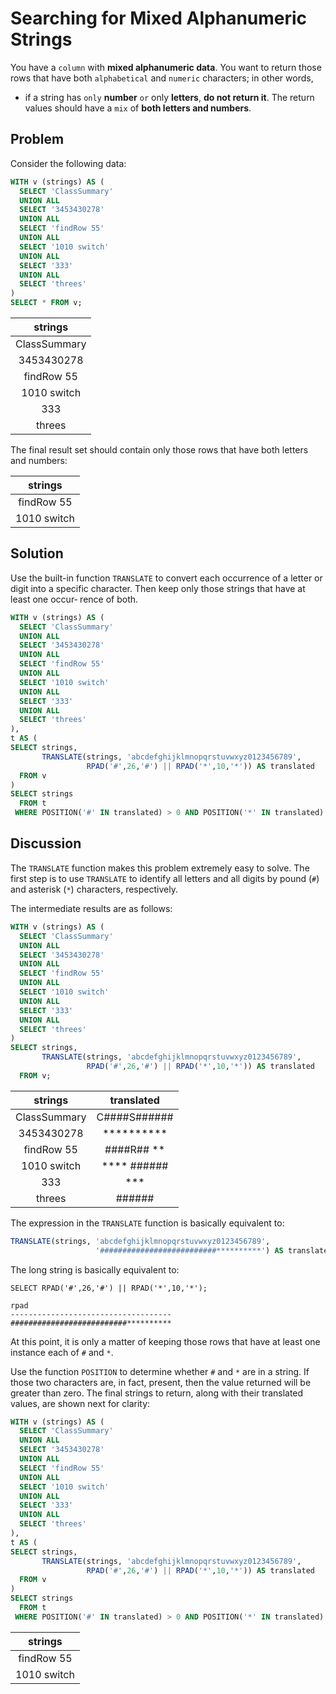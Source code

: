 # Searching for Mixed Alphanumeric Strings

You have a `column` with **mixed alphanumeric data**. You want to return those rows that have both `alphabetical` and `numeric` characters; in other words,

- if a string has `only` **number** `or` only **letters**, **do not return it**. The return values should have a `mix` of **both letters and numbers**.

## Problem

Consider the following data:

```SQL
WITH v (strings) AS (
  SELECT 'ClassSummary'
  UNION ALL
  SELECT '3453430278'
  UNION ALL
  SELECT 'findRow 55'
  UNION ALL
  SELECT '1010 switch'
  UNION ALL
  SELECT '333'
  UNION ALL
  SELECT 'threes'
)
SELECT * FROM v;
```

|strings|
|:------------:|
|ClassSummary|
|3453430278|
|findRow 55|
|1010 switch|
|333|
|threes|

The final result set should contain only those rows that have both letters and numbers:

|strings|
|:------------:|
|findRow 55|
|1010 switch|

## Solution

Use the built-in function `TRANSLATE` to convert each occurrence of a letter or digit into a specific character. Then keep only those strings that have at least one occur‐ rence of both.

```SQL
WITH v (strings) AS (
  SELECT 'ClassSummary'
  UNION ALL
  SELECT '3453430278'
  UNION ALL
  SELECT 'findRow 55'
  UNION ALL
  SELECT '1010 switch'
  UNION ALL
  SELECT '333'
  UNION ALL
  SELECT 'threes'
),
t AS (
SELECT strings,
       TRANSLATE(strings, 'abcdefghijklmnopqrstuvwxyz0123456789',
                 RPAD('#',26,'#') || RPAD('*',10,'*')) AS translated
  FROM v
)
SELECT strings
  FROM t
 WHERE POSITION('#' IN translated) > 0 AND POSITION('*' IN translated) > 0;
```

## Discussion

The `TRANSLATE` function makes this problem extremely easy to solve. The first step is to use `TRANSLATE` to identify all letters and all digits by pound (`#`) and asterisk (`*`) characters, respectively.

The intermediate results are as follows:

```SQL
WITH v (strings) AS (
  SELECT 'ClassSummary'
  UNION ALL
  SELECT '3453430278'
  UNION ALL
  SELECT 'findRow 55'
  UNION ALL
  SELECT '1010 switch'
  UNION ALL
  SELECT '333'
  UNION ALL
  SELECT 'threes'
)
SELECT strings,
       TRANSLATE(strings, 'abcdefghijklmnopqrstuvwxyz0123456789',
                 RPAD('#',26,'#') || RPAD('*',10,'*')) AS translated
  FROM v;
```

|strings    |  translated|
|:-----------:|:-----------:|
|ClassSummary | C####S######|
|3453430278   | **********|
|findRow 55   | ####R## **|
|1010 switch  | **** ######|
|333          | ***|
|threes       | ######|


The expression in the `TRANSLATE` function is basically equivalent to:

```SQL
TRANSLATE(strings, 'abcdefghijklmnopqrstuvwxyz0123456789',
                   '##########################**********') AS translated
```

The long string is basically equivalent to:

```console
SELECT RPAD('#',26,'#') || RPAD('*',10,'*');

rpad
------------------------------------
##########################**********
```

At this point, it is only a matter of keeping those rows that have at least one instance each of `#` and `*`.

Use the function `POSITION` to determine whether `#` and `*` are in a string. If those two characters are, in fact, present, then the value returned will be greater than zero. The final strings to return, along with their translated values, are shown next for clarity:


```SQL
WITH v (strings) AS (
  SELECT 'ClassSummary'
  UNION ALL
  SELECT '3453430278'
  UNION ALL
  SELECT 'findRow 55'
  UNION ALL
  SELECT '1010 switch'
  UNION ALL
  SELECT '333'
  UNION ALL
  SELECT 'threes'
),
t AS (
SELECT strings,
       TRANSLATE(strings, 'abcdefghijklmnopqrstuvwxyz0123456789',
                 RPAD('#',26,'#') || RPAD('*',10,'*')) AS translated
  FROM v
)
SELECT strings
  FROM t
 WHERE POSITION('#' IN translated) > 0 AND POSITION('*' IN translated) > 0;
```

|strings|
|:-----------:|
|findRow 55|
|1010 switch|
